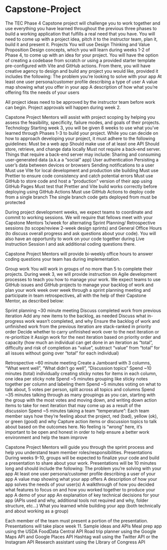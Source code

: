 # Capstone-Project


The TEC Phase 4 Capstone project will challenge you to work together and use everything you have learned throughout the previous three phases to build a working application that fulfills a real need that you have. You will need to come up with a project idea, pitch it to the instructor team, plan it, build it and present it.
Projects
You will use Design Thinking and Value Proposition Design concepts, which you will learn during weeks 1-2 of Phase 4, to come up with an idea for your project. You will have the option of creating a codebase from scratch or using a provided starter template pre-configured with Vite and GitHub actions. From there, you will have creative agency to design and build any project you would like, provided it includes the following:
The problem you’re looking to solve with your app
At least one user persona/customer profile describing a type of user
A value map showing what you offer in your app
A description of how what you’re offering fits the needs of your users

All project ideas need to be approved by the instructor team before work can begin. Project approvals will happen during week 2.

Capstone Project Mentors will assist with project scoping by helping you assess the feasibility, specificity, failure modes, and goals of their projects.
Technology
Starting week 3, you will be given 8 weeks to use what you’ve learned through Phases 1-3 to build your project. While you can decide on how to approach developing your project, it must adhere to the following guidelines:
Must be a web app
Should make use of at least one API
Should store, retrieve, and change data locally
Must not require a back-end server. Things that require a back-end server may include:
Sharing and consuming user-generated data (a.k.a a “social” app)
User authentication
Persisting a user’s data between devices or browsers
Sending notifications to a user
Must use Vite for local development and production site building
Must use Prettier to ensure code consistency and catch potential errors
Must use GitHub to store code and host a “production” version of their app using GitHub Pages
Must test that Prettier and Vite build works correctly before deploying using GitHub Actions
Must use GitHub Actions to deploy code from a single branch
The single branch code gets deployed from must be protected

During project development weeks, we expect teams to coordinate and commit to working sessions. We will require that fellows meet with your Capstone Mentors 1x/week for alternating Sprint Planning/ Retrospective sessions (to scope/review 2-week design sprints) and General Office Hours (to discuss overall progress and ask questions about your code). You will also have an opportunity to work on your code together during Live Instruction Session I and ask additional coding questions there.

Capstone Project Mentors will provide bi-weekly office hours to answer coding questions your  team has during implementation.

Group work
You will work in groups of no more than 5 to complete their projects. During week 3, we will provide instruction on Agile development processes to teach you how to manage your work. We expect teams to use GitHub issues and GitHub projects to manage your backlog of work and plan your work week over week through a sprint planning meeting and participate in team retrospectives, all with the help of their Capstone Mentor, as described below:

Sprint planning
~30 minute meeting
Discuss completed work from previous iteration
Add any new items to the backlog, as needed
Discuss what in-progress work wasn’t completed, and why
Ensure the backlog of work and unfinished work from the previous iteration are stack-ranked in priority order
Decide whether to carry unfinished work over to the next iteration or re-prioritize it
Assign work for the next iteration based on priority order and capacity (how much an individual can get done in an iteration as “total”, difficulty and risk of completion as “value”, subtract “value” from “total” for all issues without going over “total” for each individual)

Retrospective
~60 minute meeting
Create a Jamboard with 3 columns, “What went well”, “What didn’t go well”, “Discussion topics”
Spend ~10 minutes (total) individually creating sticky notes for items in each column, one idea per sticky note
Spend ~5 minutes grouping like sticky notes together per column and labeling them
Spend ~5 minutes voting on what to talk about, 5 votes per person, split across all topics and columns
Spend ~35 minutes talking through as many groupings as you can, starting with the group with the most votes and moving down, and writing down action items to take for next iteration that may come up as a result of the discussion
Spend ~5 minutes taking a team “temperature”:
Each team member says how they’re feeling about the project, red (bad), yellow (ok), or green (good) and why
Capture action items or discussion topics to talk about based on the outcomes here.
No feeling is “wrong” here, it’s important to be open and honest in order to help ensure a better work environment and help the team improve

Capstone Project Mentors will guide you through the sprint process and help you understand team member roles/responsibilities.
Presentations
During weeks 9-10, groups will be expected to finalize your code and build a presentation to share about your work. Presentations will be 10 minutes long and should include the following:
The problem you’re solving with your app
At least one user persona/customer profile describing a user of your app
A value map showing what your app offers
A description of how your app solves the needs of your user(s)
A walkthrough of how you decided what features to focus on and how you worked together to produce your app
A demo of your app
An explanation of key technical decisions for your app (APIs used and why, additional tools not required and why, folder structure, etc…)
What you learned while building your app (both technically and about working as a group)

Each member of the team must present a portion of the presentation. Presentations will take place week 11.
Sample ideas and APIs
Meal prep app using the USDA FoodData Central API
Road trip planner using the Google Maps API and Google Places API
Hashtag wall using the Twitter API or the  Instagram API
Research assistant using the LIbrary of Congress API
